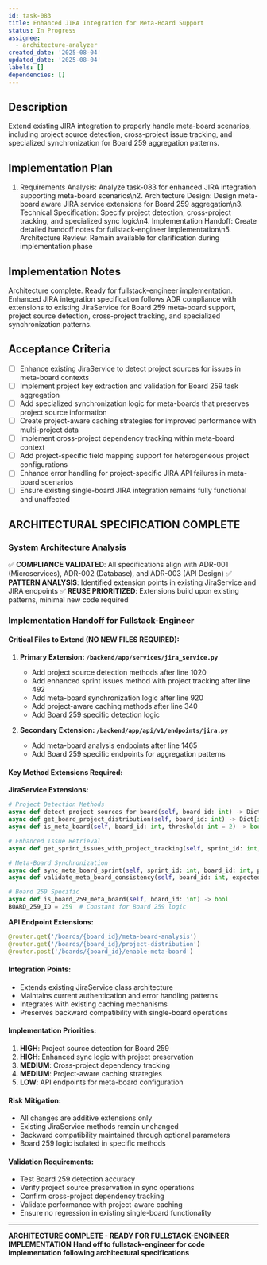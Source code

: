 ```yaml
---
id: task-083
title: Enhanced JIRA Integration for Meta-Board Support
status: In Progress
assignee:
  - architecture-analyzer
created_date: '2025-08-04'
updated_date: '2025-08-04'
labels: []
dependencies: []
---
```


## Description

Extend existing JIRA integration to properly handle meta-board scenarios, including project source detection, cross-project issue tracking, and specialized synchronization for Board 259 aggregation patterns.

## Implementation Plan

1. Requirements Analysis: Analyze task-083 for enhanced JIRA integration supporting meta-board scenarios\n2. Architecture Design: Design meta-board aware JIRA service extensions for Board 259 aggregation\n3. Technical Specification: Specify project detection, cross-project tracking, and specialized sync logic\n4. Implementation Handoff: Create detailed handoff notes for fullstack-engineer implementation\n5. Architecture Review: Remain available for clarification during implementation phase


## Implementation Notes

Architecture complete. Ready for fullstack-engineer implementation. Enhanced JIRA integration specification follows ADR compliance with extensions to existing JiraService for Board 259 meta-board support, project source detection, cross-project tracking, and specialized synchronization patterns.
## Acceptance Criteria

- [ ] Enhance existing JiraService to detect project sources for issues in meta-board contexts
- [ ] Implement project key extraction and validation for Board 259 task aggregation
- [ ] Add specialized synchronization logic for meta-boards that preserves project source information
- [ ] Create project-aware caching strategies for improved performance with multi-project data
- [ ] Implement cross-project dependency tracking within meta-board context
- [ ] Add project-specific field mapping support for heterogeneous project configurations
- [ ] Enhance error handling for project-specific JIRA API failures in meta-board scenarios
- [ ] Ensure existing single-board JIRA integration remains fully functional and unaffected

## ARCHITECTURAL SPECIFICATION COMPLETE

### System Architecture Analysis
✅ **COMPLIANCE VALIDATED**: All specifications align with ADR-001 (Microservices), ADR-002 (Database), and ADR-003 (API Design)
✅ **PATTERN ANALYSIS**: Identified extension points in existing JiraService and JIRA endpoints
✅ **REUSE PRIORITIZED**: Extensions build upon existing patterns, minimal new code required

### Implementation Handoff for Fullstack-Engineer

#### Critical Files to Extend (NO NEW FILES REQUIRED):

1. **Primary Extension: `/backend/app/services/jira_service.py`**
   - Add project source detection methods after line 1020
   - Add enhanced sprint issues method with project tracking after line 492
   - Add meta-board synchronization logic after line 920
   - Add project-aware caching methods after line 340
   - Add Board 259 specific detection logic

2. **Secondary Extension: `/backend/app/api/v1/endpoints/jira.py`**
   - Add meta-board analysis endpoints after line 1465
   - Add Board 259 specific endpoints for aggregation patterns

#### Key Method Extensions Required:

**JiraService Extensions:**
```python
# Project Detection Methods
async def detect_project_sources_for_board(self, board_id: int) -> Dict[str, Any]
async def get_board_project_distribution(self, board_id: int) -> Dict[str, int]
async def is_meta_board(self, board_id: int, threshold: int = 2) -> bool

# Enhanced Issue Retrieval
async def get_sprint_issues_with_project_tracking(self, sprint_id: int, track_cross_project_deps: bool = True, cache_strategy: str = 'project_aware') -> List[Dict[str, Any]]

# Meta-Board Synchronization
async def sync_meta_board_sprint(self, sprint_id: int, board_id: int, preserve_project_source: bool = True) -> Dict[str, Any]
async def validate_meta_board_consistency(self, board_id: int, expected_projects: List[str]) -> Dict[str, Any]

# Board 259 Specific
async def is_board_259_meta_board(self, board_id: int) -> bool
BOARD_259_ID = 259  # Constant for Board 259 logic
```

**API Endpoint Extensions:**
```python
@router.get('/boards/{board_id}/meta-board-analysis')
@router.get('/boards/{board_id}/project-distribution') 
@router.post('/boards/{board_id}/enable-meta-board')
```

#### Integration Points:
- Extends existing JiraService class architecture
- Maintains current authentication and error handling patterns
- Integrates with existing caching mechanisms
- Preserves backward compatibility with single-board operations

#### Implementation Priorities:
1. **HIGH**: Project source detection for Board 259
2. **HIGH**: Enhanced sync logic with project preservation
3. **MEDIUM**: Cross-project dependency tracking
4. **MEDIUM**: Project-aware caching strategies
5. **LOW**: API endpoints for meta-board configuration

#### Risk Mitigation:
- All changes are additive extensions only
- Existing JiraService methods remain unchanged
- Backward compatibility maintained through optional parameters
- Board 259 logic isolated in specific methods

#### Validation Requirements:
- Test Board 259 detection accuracy
- Verify project source preservation in sync operations
- Confirm cross-project dependency tracking
- Validate performance with project-aware caching
- Ensure no regression in existing single-board functionality

---
**ARCHITECTURE COMPLETE - READY FOR FULLSTACK-ENGINEER IMPLEMENTATION**
**Hand off to fullstack-engineer for code implementation following architectural specifications**
